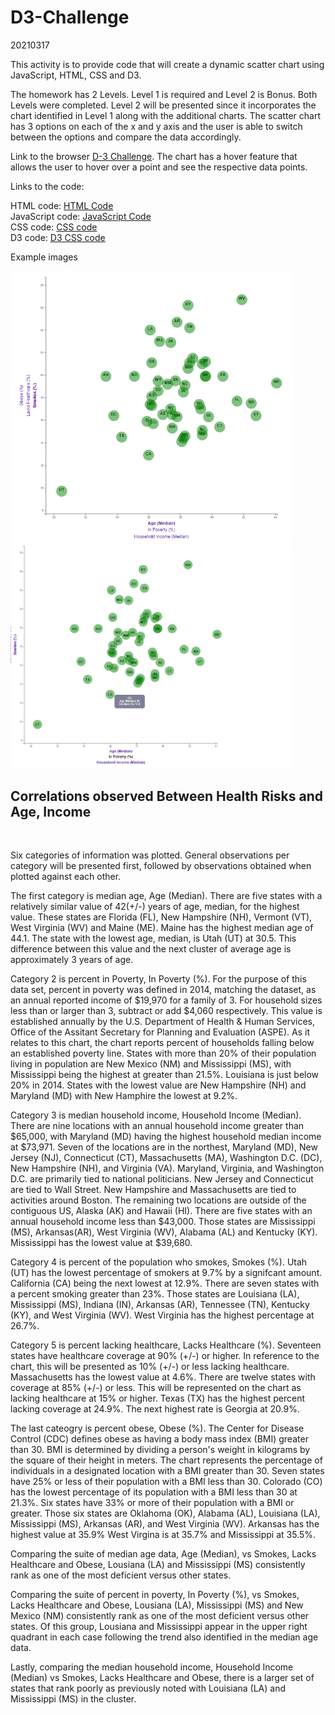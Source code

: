 # D3-Challenge
20210317

This activity is to provide code that will create a dynamic scatter chart using JavaScript, HTML, CSS and D3.

The homework has 2 Levels.  Level 1 is required and Level 2 is Bonus.  Both Levels were completed.  Level 2 will be presented since it incorporates the chart identified in Level 1 along with the additional charts.  The scatter chart has 3 options on each of the x and y axis and the user is able to switch between the options and compare the data accordingly.

Link to the browser <a href="https://troyyoungblood.github.io/D3-Challenge/">D-3 Challenge</a>.  The chart has a hover feature that allows the user to hover over a point and see the respective data points.

Links to the code:

HTML code: [HTML Code](index.html)<br>
JavaScript code: [JavaScript Code](assets/js/app_bonus.js)<br>
CSS code: [CSS code](assets/css/style.css)<br>
D3 code: [D3 CSS code](assets/css/d3Style.css)</p>

Example images

<img src="assets/images/age_v_smoker.PNG" width = "450">
<img src="assets/images/hover_text_box.png" width = "450">

<h2>Correlations observed Between Health Risks and Age, Income</h2>
<br>
<p>Six categories of information was plotted.  General observations per category will be presented first, followed  
by observations obtained when plotted against each other.</p>

<p>The first category is median age, Age (Median).  There are five states with a relatively similar value of 42(+/-)
years of age, median, for the highest value.  These states are Florida (FL), New Hampshire (NH), Vermont (VT),  
West Virginia (WV) and Maine (ME).  Maine has the highest median age of 44.1.  The state with the lowest age, median,
is Utah (UT) at 30.5.  This difference between this value and the next cluster of average age is approximately 3 years
of age.</p>

<p>Category 2 is percent in Poverty, In Poverty (%).  For the purpose of this data set, percent in poverty was 
defined in 2014, matching the dataset, as an annual reported income of $19,970 for a family of 3. For household sizes
less than or larger than 3, subtract or add $4,060 respectively. This value is established annually by the U.S.
Department of Health & Human Services, Office of the Assitant Secretary for Planning and Evaluation (ASPE).  As it 
relates to this chart, the chart reports percent of households falling below an established poverty line.  States with
more than 20% of their population living in population are New Mexico (NM) and Mississippi (MS), with Mississippi being the 
highest at greater than 21.5%.  Louisiana is just below 20% in 2014.  States with the lowest value are New Hampshire (NH)
and Maryland (MD) with New Hamphire the lowest at 9.2%.</p>

<p>Category 3 is median household income, Household Income (Median).  There are nine locations with an annual household
income greater than $65,000, with Maryland (MD) having the highest household median income at $73,971.  Seven of the locations
are in the northest, Maryland (MD), New Jersey (NJ), Connecticut (CT), Massachusetts (MA),  Washington D.C. (DC), New Hampshire
(NH), and Virginia (VA).  Maryland, Virginia, and Washington D.C. are primarily tied to national politicians. New Jersey
and Connecticut are tied to Wall Street. New Hampshire and Massachusetts are tied to activities around Boston. The remaining
two locations are outside of the contiguous US, Alaska (AK) and Hawaii (HI). There are five states with an annual household 
income less than $43,000.  Those states are Mississippi (MS), Arkansas(AR), West Virginia (WV), Alabama (AL) and Kentucky (KY).
Mississippi has the lowest value at  $39,680.</p>

<p>Category 4 is percent of the population who smokes, Smokes (%).  Utah (UT) has the lowest percentage of smokers at 9.7%
by a signifcant amount.  California (CA) being the next lowest at 12.9%. There are seven states with a percent smoking greater
than 23%.  Those states are Louisiana (LA), Mississippi (MS), Indiana (IN), Arkansas (AR), Tennessee (TN), Kentucky (KY), and 
West Virginia (WV).  West Virginia has the highest percentage at 26.7%.</p>

<p>Category 5 is percent lacking healthcare, Lacks Healthcare (%). Seventeen states have healthcare coverage at 90% (+/-) or higher.
In reference to the chart, this will be presented as 10% (+/-) or less lacking healthcare.  Massachusetts has the lowest value at 
4.6%. There are twelve states with coverage at 85% (+/-) or less.  This will be represented on the chart as lacking healthcare at 
15% or higher.  Texas (TX) has the highest percent lacking coverage at 24.9%. The next highest rate is Georgia at 20.9%. </p>            

<p>The last cateogry is percent obese, Obese (%).  The Center for Disease Control (CDC) defines obese as having a body mass index
(BMI) greater than 30.  BMI is determined by dividing a person's weight in kilograms by the square of their height in meters.
The chart represents the percentage of individuals in a designated location with a BMI greater than 30. Seven states have 25%
or less of their population with a BMI less than 30.  Colorado (CO) has the lowest percentage of its population with a BMI less
than 30 at 21.3%.  Six states have 33% or more of their population with a BMI or greater.  Those six states are Oklahoma (OK),
Alabama (AL), Louisiana (LA), Mississippi (MS), Arkansas (AR), and West Virginia (WV).  Arkansas has the highest value at 35.9%
West Virgina is at 35.7% and Mississippi at 35.5%.</p>

<p>Comparing the suite of median age data, Age (Median), vs Smokes, Lacks Healthcare and Obese, Lousiana (LA) and Mississippi (MS) 
consistently rank as one of the most deficient versus other states.   </p>

<p>Comparing the suite of percent in poverty, In Poverty (%), vs Smokes, Lacks Healthcare and Obese, Lousiana (LA), Mississippi (MS)
and New Mexico (NM) consistently rank as one of the most deficient versus other states. Of this group, Lousiana and Mississippi
appear in the upper right quadrant in each case following the trend also identified in the median age data.</p>

<p>Lastly, comparing the median household income, Household Income (Median) vs Smokes, Lacks Healthcare and Obese, there is a larger
set of states that rank poorly as previously noted with Louisiana (LA) and Mississippi (MS) in the cluster.</p>

